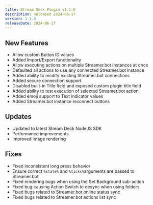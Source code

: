 ```yaml
---
title: Stream Deck Plugin v1.1.0
description: Released 2024-06-17
version: 1.1.0
releaseDate: 2024-06-17
---
```


## New Features
- Allow custom Button ID values
- Added Import/Export functionality
- Allow executing actions on multiple Streamer.bot instances at once
- Defaulted all actions to use any connected Streamer.bot instance
- Added ability to modify existing Streamer.bot connections
- Added secure connection support
- Disabled built-in Title field and exposed custom plugin title field
- Added ability to test execution of selected Streamer.bot action
- Added emoji support to Text​ indicator values
- Added Streamer.bot instance reconnect buttons

## Updates
- Updated to latest Stream Deck NodeJS SDK
- Performance improvements
- Improved image rendering

## Fixes
- Fixed inconsistent long press behavior
- Ensure correct `%state%`​ and `%ticks%`​ arguments are passed to Streamer.bot
- Fixed rendering bugs when using the Set Background sub-action
- Fixed bug causing Action Switch to desync when using folders
- Fixed bugs related to Streamer.bot online status sync
- Fixed bugs related to Streamer.bot actions list sync
